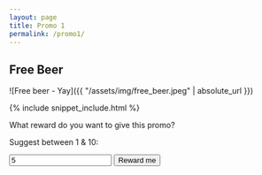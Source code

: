 ```yaml
---
layout: page
title: Promo 1
permalink: /promo1/
---
```


## Free Beer

![Free beer - Yay]({{ "/assets/img/free_beer.jpeg" | absolute_url }})

{% include snippet_include.html %}

What reward do you want to give this promo?

Suggest between 1 & 10: 
<form>
<input type="text" value="5" id="promovalue"/>
<input type="button" value="Reward me" onClick="rewardExperiment(parseFloat($(promovalue).val()))"/>
</form>

